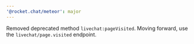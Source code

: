 ```yaml
---
'@rocket.chat/meteor': major
---
```


Removed deprecated method `livechat:pageVisited`. Moving forward, use the `livechat/page.visited` endpoint.
